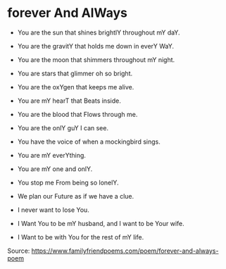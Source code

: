 # forever And AlWays
* You are the sun that shines brightlY throughout mY daY.
* You are the gravitY that holds me down in everY WaY.
* You are the moon that shimmers throughout mY night.
* You are stars that glimmer oh so bright.

* You are the oxYgen that keeps me alive.
* You are mY hearT that Beats inside.
* You are the blood that Flows through me.
* You are the onlY guY I can see.
* You have the voice of when a mockingbird sings.
* You are mY everYthing.

* You are mY one and onlY.
* You stop me From being so lonelY.
* We plan our Future as if we have a clue.
* I never want to lose You.
* I Want You to be mY husband, and I want to be Your wife.
* I Want to be with You for the rest of mY life.

Source: https://www.familyfriendpoems.com/poem/forever-and-always-poem
